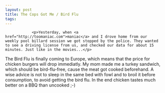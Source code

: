 ```yaml
---
layout: post
title: The Cops Got Me / Bird Flu
tags:
---
```



                <p>Yesterday, when <a href="http://toomaniac.com">maniac</a> and I drove home from our weekly pool billard session we got stopped by the police. They wanted to see a driving license from us, and checked our data for about 15 minutes. Just like in the movies...</p>
<p>The Bird Flu is finally coming to Europe, which means that the price for chicken burgers will drop immediatly. My mom made me a turkey sandwich, which should be bird-flu-free, cause the meat got cooked beforehand. A wise advice is not to sleep in the same bed with fowl and to broil it before consumption, to avoid getting the bird flu. In the end chicken tastes much better on a BBQ than uncooked ;-)</p>
